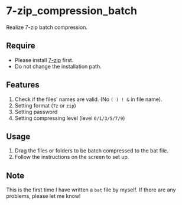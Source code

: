 # 7-zip_compression_batch
Realize 7-zip batch compression.

## Require
- Please install [7-zip](https://www.developershome.com/7-zip/) first.
- Do not change the installation path.

## Features
1. Check if the files' names are valid. (No ``( ) ! &`` in file name).
2. Setting format (`7z` or `zip`)
3. Setting password
4. Setting compressing level (level `0/1/3/5/7/9`)

## Usage
1. Drag the files or folders to be batch compressed to the bat file.
2. Follow the instructions on the screen to set up.

## Note
This is the first time I have written a `bat` file by myself. If there are any problems, please let me know!
